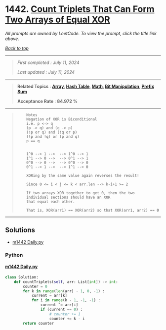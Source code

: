 # 1442. [Count Triplets That Can Form Two Arrays of Equal XOR](<https://leetcode.com/problems/count-triplets-that-can-form-two-arrays-of-equal-xor>)

*All prompts are owned by LeetCode. To view the prompt, click the title link above.*

*[Back to top](<../README.md>)*

------

> *First completed : July 11, 2024*
>
> *Last updated : July 11, 2024*

------

> **Related Topics** : **[Array](<by_topic/Array.md>), [Hash Table](<by_topic/Hash Table.md>), [Math](<by_topic/Math.md>), [Bit Manipulation](<by_topic/Bit Manipulation.md>), [Prefix Sum](<by_topic/Prefix Sum.md>)**
>
> **Acceptance Rate** : **84.972 %**

------

> ``` 
>     Notes
>     Negation of XOR is Biconditional 
>     i.e. p <-> q
>     (p -> q) and (q -> p)
>     (!p or q) and (!q or p)
>     (!p and !q) or (p and q)
>     p == q
> 
> 
>     1^0 --> 1 -->  --> 1^0 --> 1
>     1^1 --> 0 -->  --> 0^1 --> 1
>     0^0 --> 0 -->  --> 0^0 --> 0
>     0^1 --> 1 -->  --> 1^1 --> 0
> 
>     XORing by the same value again reverses the result!
> 
>     Since 0 <= i < j <= k < arr.len --> k-i+1 >= 2
> 
>     If two arrays XOR together to get 0, then the two 
>     individual sections should have an XOR 
>     that equal each other.
> 
>     That is, XOR(arr1) == XOR(arr2) so that XOR(arr1, arr2) == 0
> 

------

## Solutions

- [m1442 Daily.py](<../my-submissions/m1442 Daily.py>)
### Python
#### [m1442 Daily.py](<../my-submissions/m1442 Daily.py>)
```Python
class Solution:
    def countTriplets(self, arr: List[int]) -> int:
        counter = 0
        for k in range(len(arr) - 1, 0, -1) :
            current = arr[k]
            for i in range(k - 1, -1, -1) :
                current ^= arr[i]
                if (current == 0) :
                    # counter += 1
                    counter += k - i
        return counter
```

